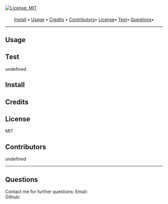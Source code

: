 <h1 align="center">
  <br>
  <br>
  
  <br>
</h1>

	
[![License: MIT](https://img.shields.io/badge/license-MIT---blue.svg)](https://github.com/TechSmith/hyde/blob/master/LICENSE.txt)


<h4 align="center"></h4>


<p align="center">
  <a href="#install">Install</a> •
  <a href="#usage">Usage</a> •
  <a href="#credits">Credits</a> •
  <a href="#contributors">Contributors</a>•
  <a href="#license">License</a>•
  <a href="#test">Test</a>•
  <a href="#questions">Questions</a>•
</p>


---

## Usage


## Test
undefined

## Install


## Credits



## License
MIT


## Contributors
undefined
  
---  
## Questions
Contact me for further questions:
Email: 
<br>
Github: [](http://github.com/)